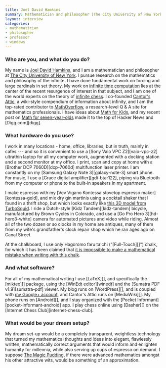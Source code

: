 ```yaml
---
title: Joel David Hamkins
summary: Mathematician and philosopher (The City University of New York)
layout: interview
categories:
- mathematician
- philosopher
- professor
- windows
---
```


### Who are you, and what do you do?

My name is [Joel David Hamkins](http://jdh.hamkins.org/ "Joel's website."), and I am a mathematician and philosopher at [The City University of New York](http://math.gc.cuny.edu/ "The City University of New York's Maths department website."). I pursue research on the mathematics and philosophy of the infinite. I have done fundamental work on forcing and large cardinals in set theory. My work on [infinite time computation](http://jdh.hamkins.org/ittms/ "Joel's post on infinite time Turing machines.") lies at the center of the recent resurgence of interest in that subject, and I am one of the world experts on the theory of [infinite chess](http://jdh.hamkins.org/tag/infinite-chess/ "Joel's posts on infinite chess."). I co-founded [Cantor's Attic](http://cantorsattic.info/ "A wiki about infinity."), a wiki-style compendium of information about infinity, and I am the top-rated contributor to [MathOverflow](http://mathoverflow.net/users/1946/joel-david-hamkins "Joel's answers on MathOverflow."), a research-level Q & A site for mathematics professionals. I have ideas about [Math for Kids](http://jdh.hamkins.org/category/math-for-kids/ "Joel's posts about maths for kids."), and my recent post on [Math for seven-year-olds](http://jdh.hamkins.org/math-for-seven-year-olds-graph-coloring-chromatic-numbers-eulerian-paths/ "Joel's post about maths for seven-year-olds.") made it to the top of Hacker News and [Digg.com][digg].

### What hardware do you use?

I work in many locations - home, office, libraries, but in truth, mainly in cafes --- and so it is convenient to use a [Sony Vaio VPC Z2][vaio-vpc-z2] ultrathin laptop for all my computer work, augmented with a docking station and a second monitor at my office. I print, scan and copy at home with a [Brother DCP 7060D][dcp-7060d] multifunction laser printer. I am constantly on my [Samsung Galaxy Note 3][galaxy-note-3] smart phone. For music, I use a [Grace digital amplifier][gdi-btar122], piping via Bluetooth from my computer or phone to the built-in speakers in my apartment.
 
I make espresso with my [Vev Vigano Kontessa stovetop espresso maker][kontessa-gold], and mix dry gin martinis using a cocktail shaker that I found in a thrift shop, but which looks exactly like [this 3D model from TurboSquid](http://www.turbosquid.com/3d-models/cocktail-shaker-shake-3d-max/689060 "A 3D model of a cocktail shaker."). I ride a Dutch-style [Kidz Tandem][kidz-tandem] bicycle, manufactured by Brown Cycles in Colorado, and use a [Go Pro Hero 3][hd-hero3-white] camera for automated pictures and video while riding. Almost all of the two dozen or so clocks in my home are antiques, many of them from my wife's grandfather's clock repair shop which he ran ages ago on Canal Street.
 
At the chalkboard, I use only Hagoromo faru ta'chi ("[Full-Touch][]") chalk, for which it has been claimed that [it is impossible to make a mathematical mistake when writing with this chalk](http://mathoverflow.net/questions/26267/where-to-buy-premium-white-chalk-in-the-u-s-like-they-have-at-rims/26274#26274 "A MathOverflow post about Full-Touch chalk.").

### And what software?

For all of my mathematical writing I use [LaTeX][], and specifically the [miktex][] package, using the [WinEdt editor][winedt] and the [Sumatra PDF v1.9][sumatra-pdf] viewer. My blog runs on [WordPress][], and is coupled with [my Google+ account](https://plus.google.com/u/0/+JoelDavidHamkins1 "Joel's Google+ account."), and Cantor's Attic runs on [MediaWiki][]. My phone runs on [Android][], and I stay organized with the [Pocket Informant][pocket-informant-android] app. I play chess online using [Dasher][] on the [Internet Chess Club][internet-chess-club].

### What would be your dream setup?

My dream set-up would be a completely transparent, weightless technology that turned my mathematical thoughts and ideas into elegant, flawlessly written, mathematically correct arguments that would inform and enlighten humanity for millennia, while also serving up cups of espresso on demand. I suppose [The Magic Pudding](http://en.wikipedia.org/wiki/The_Magic_Pudding "The Wikipedia entry for The Magic Pudding."), if there were advanced mathematics amongst his other attractive wits, would be something of an approximation.